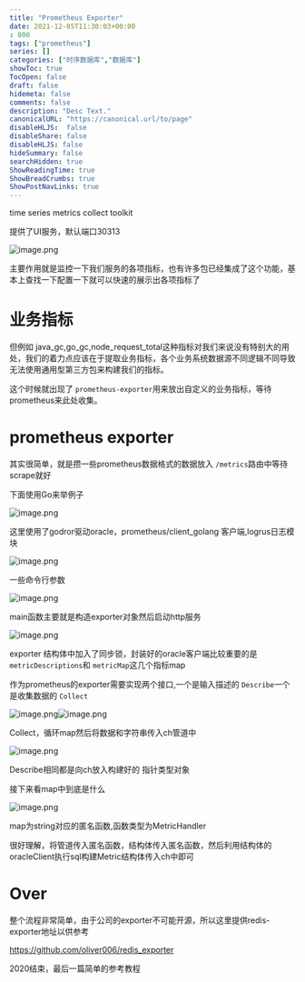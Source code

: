 ```yaml
---
title: "Prometheus Exporter"
date: 2021-12-05T11:30:03+00:00
: 800
tags: ["prometheus"]
series: []
categories: ["时序数据库","数据库"]
showToc: true
TocOpen: false
draft: false
hidemeta: false
comments: false
description: "Desc Text."
canonicalURL: "https://canonical.url/to/page"
disableHLJS:  false
disableShare: false
disableHLJS: false
hideSummary: false
searchHidden: true
ShowReadingTime: true
ShowBreadCrumbs: true
ShowPostNavLinks: true
---
```



time series metrics collect toolkit

提供了UI服务，默认端口30313

![image.png](https://b3logfile.com/file/2020/12/image-d99479ea.png)

主要作用就是监控一下我们服务的各项指标，也有许多包已经集成了这个功能，基本上查找一下配置一下就可以快速的展示出各项指标了

# 业务指标

但例如 java_gc,go_gc,node_request_total这种指标对我们来说没有特别大的用处，我们的着力点应该在于提取业务指标，各个业务系统数据源不同逻辑不同导致无法使用通用型第三方包来构建我们的指标。

这个时候就出现了 `prometheus-exporter`用来放出自定义的业务指标，等待prometheus来此处收集。

# prometheus exporter

其实很简单，就是攒一些prometheus数据格式的数据放入 `/metrics`路由中等待scrape就好

下面使用Go来举例子

![image.png](https://b3logfile.com/file/2020/12/image-23569ab7.png)

这里使用了godror驱动oracle，prometheus/client_golang 客户端,logrus日志模块

![image.png](https://b3logfile.com/file/2020/12/image-6b8b790c.png)

一些命令行参数

![image.png](https://b3logfile.com/file/2020/12/image-260cc485.png)

main函数主要就是构造exporter对象然后启动http服务

![image.png](https://b3logfile.com/file/2020/12/image-ee6c3853.png)

exporter 结构体中加入了同步锁，封装好的oracle客户端比较重要的是 `metricDescriptions`和 `metricMap`这几个指标map

作为prometheus的exporter需要实现两个接口,一个是输入描述的 `Describe`一个是收集数据的 `Collect`

![image.png](https://b3logfile.com/file/2020/12/image-af83cebb.png)![image.png](https://b3logfile.com/file/2020/12/image-df7bf1e2.png)

Collect，循环map然后将数据和字符串传入ch管道中

![image.png](https://b3logfile.com/file/2020/12/image-76d4b075.png)

Describe相同都是向ch放入构建好的 指针类型对象

接下来看map中到底是什么

![image.png](https://b3logfile.com/file/2020/12/image-989ae789.png)

map为string对应的匿名函数,函数类型为MetricHandler

很好理解，将管道传入匿名函数，结构体传入匿名函数，然后利用结构体的oracleClient执行sql构建Metric结构体传入ch中即可

# Over

整个流程非常简单，由于公司的exporter不可能开源，所以这里提供redis-exporter地址以供参考

https://github.com/oliver006/redis_exporter

2020结束，最后一篇简单的参考教程